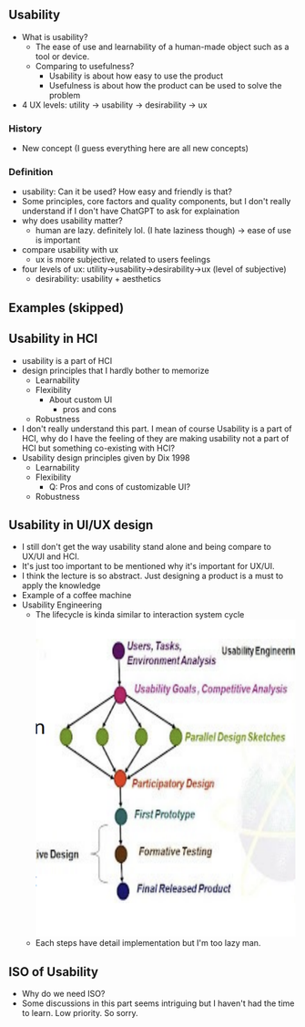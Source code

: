 ## Usability

- What is usability?
  - The ease of use and learnability of a human-made object such as a tool or device.
  - Comparing to usefulness?
    - Usability is about how easy to use the product
    - Usefulness is about how the product can be used to solve the problem
- 4 UX levels: utility -> usability -> desirability -> ux

### History

- New concept (I guess everything here are all new concepts)

### Definition

- usability: Can it be used? How easy and friendly is that?
- Some principles, core factors and quality components, but I don't really understand if I don't have ChatGPT to ask for explaination
- why does usability matter?
  - human are lazy. definitely lol. (I hate laziness though) -> ease of use is important
- compare usability with ux
  - ux is more subjective, related to users feelings
- four levels of ux: utility->usability->desirability->ux (level of subjective)
  - desirability: usability + aesthetics

## Examples (skipped)

## Usability in HCI

- usability is a part of HCI
- design principles that I hardly bother to memorize
  - Learnability
  - Flexibility
    - About custom UI
      - pros and cons
  - Robustness
- I don't really understand this part. I mean of course Usability is a part of HCI, why do I have the feeling of they are making usability not a part of HCI but something co-existing with HCI?
- Usability design principles given by Dix 1998
  - Learnability
  - Flexibility
    - Q: Pros and cons of customizable UI?
  - Robustness

## Usability in UI/UX design

- I still don't get the way usability stand alone and being compare to UX/UI and HCI.
- It's just too important to be mentioned why it's important for UX/UI.
- I think the lecture is so abstract. Just designing a product is a must to apply the knowledge
- Example of a coffee machine
- Usability Engineering
  - The lifecycle is kinda similar to interaction system cycle
  ![Usability Engineering Lifecycle](image-1.png)
  - Each steps have detail implementation but I'm too lazy man.

## ISO of Usability

- Why do we need ISO?
- Some discussions in this part seems intriguing but I haven't had the time to learn. Low priority. So sorry.